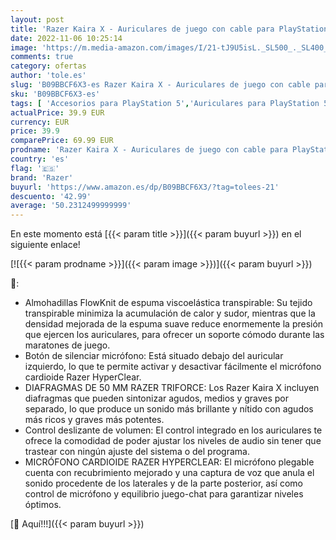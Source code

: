```yaml
---
layout: post
title: 'Razer Kaira X - Auriculares de juego con cable para PlayStation 5 + PC + Mac + Switch + Móvil  controladores de 50 mm  micrófono cardioide  control de volumen  Negro y Blanco'
date: 2022-11-06 10:25:14
image: 'https://m.media-amazon.com/images/I/21-tJ9U5isL._SL500_._SL400_.jpg'
comments: true
category: ofertas
author: 'tole.es'
slug: 'B09BBCF6X3-es Razer Kaira X - Auriculares de juego con cable para...'
sku: 'B09BBCF6X3-es'
tags: [ 'Accesorios para PlayStation 5','Auriculares para PlayStation 5','Hardware y juegos para PlayStation 5','Videojuegos','playstation','razer','🇪🇸', ]
actualPrice: 39.9 EUR
currency: EUR
price: 39.9
comparePrice: 69.99 EUR
prodname: 'Razer Kaira X - Auriculares de juego con cable para PlayStation 5 + PC + Mac + Switch + Móvil  controladores de 50 mm  micrófono cardioide  control de volumen  Negro y Blanco'
country: 'es'
flag: '🇪🇸'
brand: 'Razer'
buyurl: 'https://www.amazon.es/dp/B09BBCF6X3/?tag=tolees-21'
descuento: '42.99'
average: '50.2312499999999'
---
```


En este momento está [{{< param title >}}]({{< param buyurl >}}) en el siguiente enlace!

[![{{< param prodname >}}]({{< param image >}})]({{< param buyurl >}})

🔎:

- Almohadillas FlowKnit de espuma viscoelástica transpirable: Su tejido transpirable minimiza la acumulación de calor y sudor, mientras que la densidad mejorada de la espuma suave reduce enormemente la presión que ejercen los auriculares, para ofrecer un soporte cómodo durante las maratones de juego.
- Botón de silenciar micrófono: Está situado debajo del auricular izquierdo, lo que te permite activar y desactivar fácilmente el micrófono cardioide Razer HyperClear.
- DIAFRAGMAS DE 50 MM RAZER TRIFORCE: Los Razer Kaira X incluyen diafragmas que pueden sintonizar agudos, medios y graves por separado, lo que produce un sonido más brillante y nítido con agudos más ricos y graves más potentes.
- Control deslizante de volumen: El control integrado en los auriculares te ofrece la comodidad de poder ajustar los niveles de audio sin tener que trastear con ningún ajuste del sistema o del programa.
- MICRÓFONO CARDIOIDE RAZER HYPERCLEAR: El micrófono plegable cuenta con recubrimiento mejorado y una captura de voz que anula el sonido procedente de los laterales y de la parte posterior, así como control de micrófono y equilibrio juego-chat para garantizar niveles óptimos.

[🛒 Aquí!!!]({{< param buyurl >}})

